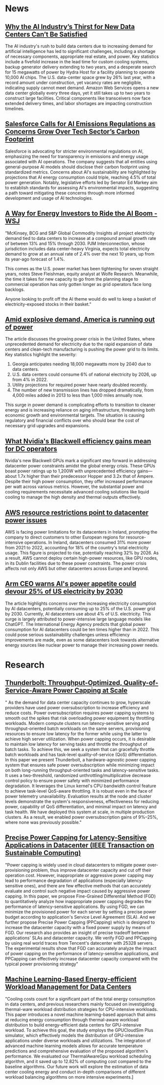 # News

## [Why the AI Industry’s Thirst for New Data Centers Can’t Be Satisfied](https://www.wsj.com/tech/ai/why-the-ai-industrys-thirst-for-new-data-centers-cant-be-satisfied-93c7eff5?mod=tech_lead_pos1)

The AI industry's rush to build data centers due to increasing demand for artificial intelligence has led to significant challenges, including a shortage of necessary components, appropriate real estate, and power. Key statistics include a fivefold increase in the lead time for custom cooling systems, backup generator delivery extending to two years, and a desperate search for 15 megawatts of power by Hydra Host for a facility planning to operate 10,000 AI chips. The U.S. data-center space grew by 26% last year, with a record amount under construction, yet vacancy rates are negligible, indicating supply cannot meet demand. Amazon Web Services opens a new data center globally every three days, yet it still takes up to two years to construct large facilities. Critical components like transceivers now face extended delivery times, and labor shortages are impacting construction timelines.

## [Salesforce Calls for AI Emissions Regulations as Concerns Grow Over Tech Sector’s Carbon Footprint](https://www.wsj.com/articles/salesforce-calls-for-ai-emissions-regulations-as-concerns-grow-over-tech-sectors-carbon-footprint-dc9c016f?mod=tech_lead_pos4)

Salesforce is advocating for stricter environmental regulations on AI, emphasizing the need for transparency in emissions and energy usage associated with AI operations. The company suggests that all entities using general-purpose AI models should disclose their carbon footprint using standardized metrics. Concerns about AI's sustainability are highlighted by projections that AI energy consumption could triple, reaching 4.5% of total power generation. Notably, legislative efforts led by Senator Ed Markey aim to establish standards for assessing AI's environmental impacts, suggesting a path toward mitigating these concerns through more informed development and usage of AI technologies.


## [A Way for Energy Investors to Ride the AI Boom - WSJ](https://www.wsj.com/finance/investing/a-way-for-energy-investors-to-ride-the-ai-boom-bb0a607d?mod=hp_listc_pos2)

"McKinsey, BCG and S&P Global Commodity Insights all project electricity demand tied to data centers to increase at a compound annual growth rate of between 13% and 15% through 2030. PJM Interconnection, whose jurisdiction includes data center-heavy Virginia, expects total electricity demand to grow at an annual rate of 2.4% over the next 10 years, up from its year-ago forecast of 1.4%. 

This comes as the U.S. power market has been tightening for seven straight years, notes Steve Fleishman, equity analyst at Wolfe Research. Meanwhile, the time it takes for new capacity to go from the planning stage to commercial operation has only gotten longer as grid operators face long backlogs. 

Anyone looking to profit off the AI theme would do well to keep a basket of electricity-exposed stocks in their basket." 

## [Amid explosive demand, America is running out of power](https://www.washingtonpost.com/business/2024/03/07/ai-data-centers-power/)

The article discusses the growing power crisis in the United States, where unprecedented demand for electricity due to the rapid expansion of data centers and clean-tech manufacturing is pushing the power grid to its limits. Key statistics highlight the severity:

1. Georgia anticipates needing 18,000 megawatts more by 2040 due to data centers.
2. U.S. data centers could consume 6% of national electricity by 2026, up from 4% in 2022.
3. Utility projections for required power have nearly doubled recently.
4. The number of new transmission lines has dropped dramatically, from 4,000 miles added in 2013 to less than 1,000 miles annually now.

This surge in power demand is complicating efforts to transition to cleaner energy and is increasing reliance on aging infrastructure, threatening both economic growth and environmental targets. The situation is causing regulatory and financial conflicts over who should bear the cost of necessary grid upgrades and expansions.

## [What Nvidia's Blackwell efficiency gains mean for DC operators](https://www.theregister.com/2024/03/27/nvidia_blackwell_efficiency/?td=rt-3a)

Nvidia's new Blackwell GPUs mark a significant step forward in addressing datacenter power constraints amidst the global energy crisis. These GPUs boast power ratings up to 1,200W with unprecedented efficiency gains—about 1.7x higher than their predecessor Hopper and 3.2x that of Ampere. Despite their high power consumption, they offer increased performance per watt across various metrics. However, the substantial power and cooling requirements necessitate advanced cooling solutions like liquid cooling to manage the high density and thermal outputs effectively.

## [AWS resource restrictions point to datacenter power issues](https://www.theregister.com/2024/04/09/aws_resource_restrictions/?td=rt-3a)
AWS is facing power limitations for its datacenters in Ireland, prompting the company to direct customers to other European regions for resource-intensive operations. In Ireland, datacenters consumed 31% more power from 2021 to 2022, accounting for 18% of the country's total electricity usage. This figure is projected to rise, potentially reaching 32% by 2026. As a result, AWS cannot deploy certain high-power resources, like GPU nodes, in its Dublin facilities due to these power constraints. The power crisis affects not only AWS but other datacenters across Europe and beyond.

## [Arm CEO warns AI's power appetite could devour 25% of US electricity by 2030](https://www.wsj.com/tech/ai/artificial-intelligences-insatiable-energy-needs-not-sustainable-arm-ceo-says-a11218c9?mod=hp_lead_pos10)
The article highlights concerns over the increasing electricity consumption by AI datacenters, potentially consuming up to 25% of the U.S. power grid by 2030. Currently, AI datacenters use about 4% of U.S. electricity. This surge is largely attributed to power-intensive large language models like ChatGPT. The International Energy Agency predicts that global power consumption for AI datacenters could be ten times higher than in 2022. This could pose serious sustainability challenges unless efficiency improvements are made, even as some datacenters look towards alternative energy sources like nuclear power to manage their increasing power needs.


# Research

## [Thunderbolt: Throughput-Optimized, Quality-of-Service-Aware Power Capping at Scale](https://www.usenix.org/system/files/osdi20-li_shaohong.pdf)
" As the demand for data center capacity continues to grow,
hyperscale providers have used power oversubscription to
increase efficiency and reduce costs. Power oversubscription
requires power capping systems to smooth out the spikes that
risk overloading power equipment by throttling workloads.
Modern compute clusters run latency-sensitive serving and
throughput-oriented batch workloads on the same servers,
provisioning resources to ensure low latency for the former
while using the latter to achieve high server utilization. When
power capping occurs, it is desirable to maintain low latency
for serving tasks and throttle the throughput of batch tasks.
To achieve this, we seek a system that can gracefully throttle
batch workloads and has task-level quality-of-service (QoS)
differentiation.
In this paper we present Thunderbolt, a hardware-agnostic
power capping system that ensures safe power oversubscription while minimizing impact on both long-running
throughput-oriented tasks and latency-sensitive tasks. It uses
a two-threshold, randomized unthrottling/multiplicative decrease control policy to ensure power safety with minimized
performance degradation. It leverages the Linux kernel's CPU
bandwidth control feature to achieve task-level QoS-aware
throttling. It is robust even in the face of power telemetry unavailability. Evaluation results at the node and cluster levels
demonstrate the system's responsiveness, effectiveness for
reducing power, capability of QoS differentiation, and minimal impact on latency and task health. We have deployed this
system at scale, in multiple production clusters. As a result,
we enabled power oversubscription gains of 9%–25%, where
none was previously possible."

## [Precise Power Capping for Latency-Sensitive Applications in Datacenter (IEEE Transaction on Sustainable Computing)](https://fangmingliu.github.io/files/tsc2018-datacenter-power-capping.pdf)
"Power capping is widely used in cloud datacenters to mitigate power over-provisioning problem, thus improve datacenter
capacity and cut off their operation cost. However, inappropriate or aggressive power capping may lead to performance degradation of
applications (especially latency-sensitive ones), and there are few effective methods that can accurately evaluate and control such
negative impact caused by aggressive power capping. In this paper, we propose Fine-Grained Differential Method (FGD) to
quantitatively analyze how inappropriate power capping degrades the performance of latency-sensitive applications. By using FGD, we
can minimize the provisioned power for each server by setting a precise power budget according to application's Service Level
Agreement (SLA). And we further propose Precise Power Capping (PPCapping) which is designed to increase the datacenter capacity
with a fixed power supply by means of FGD. Our research also provides an insight of precise tradeoff between applications' SLAs and
datacenter capacity. We verify FGD and PPCapping by using real world traces from Tencent's datecenter with 25328 servers. The
experimental results show that FGD can accurately analyze the impact of power capping on the performance of latency-sensitive
applications, and PPCapping can effectively increase datacenter capacity compared with the typical power provisioning strategy"

## [Machine Learning-Based Energy-efficient Workload Management for Data Centers](https://ieeexplore.ieee.org/document/10454842/)
"Cooling costs count for a significant part of the total energy consumption in data centers, and previous researchers mainly focused on investigating thermal-ware workload distribution strategies for CPU-intensive workloads. This paper introduces a novel machine learning-based approach that aims at reducing energy consumption through thermal-aware workload distribution to build energy-efficient data centers for GPU-intensive workload. To achieve this goal, the study employs the GPUCloudSim Plus simulator, which effectively models the distribution of GPU-intensive applications under diverse workloads and utilizations. The integration of advanced machine learning models allows for accurate temperature predictions and comprehensive evaluation of the proposed algorithm's performance. We evaluated our ThermalAwareGpu workload scheduling algorithm, and it saved up to 12.82% of computing cost compared to the baseline algorithms. Our future work will explore the estimation of data center cooling energy and conduct in-depth comparisons of different workload balancing algorithms on more intensive experiments.]

